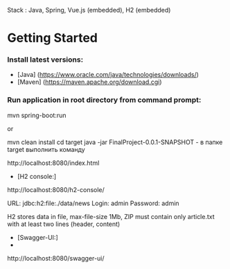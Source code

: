 Stack : Java, Spring, Vue.js (embedded), H2 (embedded)

# Getting Started

### Install latest versions:
* [Java] (https://www.oracle.com/java/technologies/downloads/)
* [Maven] (https://maven.apache.org/download.cgi)

### Run application in root directory from command prompt:

mvn spring-boot:run

or

mvn clean install
cd target
java -jar FinalProject-0.0.1-SNAPSHOT - в папке target выполнить команду


http://localhost:8080/index.html

* [H2 console:]

http://localhost:8080/h2-console/

URL: jdbc:h2:file:./data/news
Login: admin
Password: admin

H2 stores data in file, max-file-size 1Mb, 
ZIP must contain only article.txt with at least two lines (header, content)

* [Swagger-UI:]
* 
http://localhost:8080/swagger-ui/

